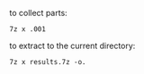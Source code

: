 to collect parts:

```
7z x .001
```

to extract to the current directory:

```
7z x results.7z -o.
```
